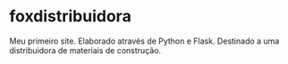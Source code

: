 # foxdistribuidora
Meu primeiro site. Elaborado através de Python e Flask. Destinado a uma distribuidora de materiais de construção.
